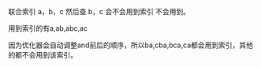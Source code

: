联合索引 a，b，c 然后查 b，c 会不会用到索引
不会用到。

用到索引的有a,ab,abc,ac

因为优化器会自动调整and前后的顺序，所以ba,cba,bca,ca都会用到索引，其他的都不会用到该索引。
